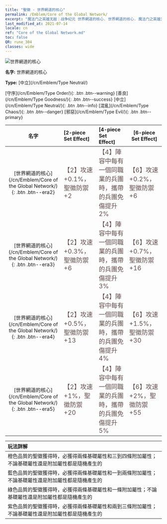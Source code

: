 ```yaml
---
title: "聖徽 - 世界網道的核心"
permalink: /Emblem/Core of the Global Network/
excerpt: "魔法门之英雄无敌：战争纪元 世界網道的核心. 世界網道的核心. 魔法门之英雄无敌：战争纪元 聖徽 世界網道的核心. 魔法门之英雄无敌：战争纪元 中立 世界網道的核心"
last_modified_at: 2021-07-14
locale: cn
ref: "Core of the Global Network.md"
toc: false
QR: rune_304
classes: wide
---
```


  ![世界網道的核心](/images/r/rune_icon_304.png)

 **名字:** 世界網道的核心

 **Type:** [中立](/cn/Emblem/Type Neutral/)

  [守序](/cn/Emblem/Type Order/){: .btn .btn--warning}   [善良](/cn/Emblem/Type Goodness/){: .btn .btn--success}   [中立](/cn/Emblem/Type Neutral/){: .btn .btn--info}   [混亂](/cn/Emblem/Type Chaos/){: .btn .btn--danger}   [邪惡](/cn/Emblem/Type Evil/){: .btn .btn--primary} 

  |  名字    | [2-piece Set Effect] | [4-piece Set Effect] | [6-piece Set Effect]  | 
  |:-----------------------:|:-------------------|:-----------------|----------------| 
  | [世界網道的核心](/cn/Emblem/Core of the Global Network/){: .btn .btn--era2} | <span style="color: #645252;font-size:20px">【2】攻速 +0.1%，聖徽防禦 +2</span> | <span style="color: #645252;font-size:20px">【4】陣容中每有一個同職業的兵團時，攜帶的兵團免傷提升2%</span> | <span style="color: #645252;font-size:20px">【6】攻速 +0.2%，聖徽防禦 +6</span> | 
  | [世界網道的核心](/cn/Emblem/Core of the Global Network/){: .btn .btn--era3} | <span style="color: #645252;font-size:20px">【2】攻速 +0.3%，聖徽防禦 +6</span> | <span style="color: #645252;font-size:20px">【4】陣容中每有一個同職業的兵團時，攜帶的兵團免傷提升3%</span> | <span style="color: #645252;font-size:20px">【6】攻速 +0.7%，聖徽防禦 +16</span> | 
  | [世界網道的核心](/cn/Emblem/Core of the Global Network/){: .btn .btn--era4} | <span style="color: #645252;font-size:20px">【2】攻速 +0.5%，聖徽防禦 +13</span> | <span style="color: #645252;font-size:20px">【4】陣容中每有一個同職業的兵團時，攜帶的兵團免傷提升4%</span> | <span style="color: #645252;font-size:20px">【6】攻速 +1.5%，聖徽防禦 +30</span> | 
  | [世界網道的核心](/cn/Emblem/Core of the Global Network/){: .btn .btn--era5} | <span style="color: #645252;font-size:20px">【2】攻速 +1%，聖徽防禦 +20</span> | <span style="color: #645252;font-size:20px">【4】陣容中每有一個同職業的兵團時，攜帶的兵團免傷提升5%</span> | <span style="color: #645252;font-size:20px">【6】攻速 +2%，聖徽防禦 +55</span> | 

  |         玩法詳解            | 
  |:-------------------------------|
  | 橙色品質的聖徽獲得時，必獲得兩條基礎屬性和三到四條附加屬性；不論基礎屬性還是附加屬性都是隨機產生的 |
  | 藍色品質的聖徽獲得時，必獲得兩條基礎屬性和一到兩條附加屬性；不論基礎屬性還是附加屬性都是隨機產生的 |
  | 綠色品質的聖徽獲得時，必獲得兩條基礎屬性和一條附加屬性；不論基礎屬性還是附加屬性都是隨機產生的 |
  | 紫色品質的聖徽獲得時，必獲得兩條基礎屬性和兩到三條附加屬性；不論基礎屬性還是附加屬性都是隨機產生的 |
